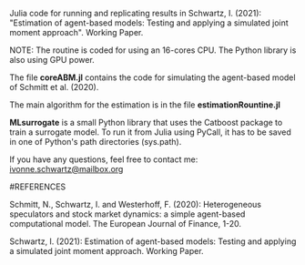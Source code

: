 Julia code for running and replicating results in Schwartz, I. (2021): "Estimation of agent-based models: Testing and applying a simulated joint moment approach". Working Paper.

NOTE: The routine is coded for using an 16-cores CPU. The Python library is also using GPU power.

The file <b>coreABM.jl</b> contains the code for simulating the agent-based model of Schmitt et al. (2020).

The main algorithm for the estimation is in the file <b>estimationRountine.jl</b>

<b>MLsurrogate</b> is a small Python library that uses the Catboost package to train a surrogate model. To run it from Julia using PyCall, it has to be saved in one of Python's path directories (sys.path).














If you have any questions, feel free to contact me: ivonne.schwartz@mailbox.org


#REFERENCES

Schmitt, N., Schwartz, I. and Westerhoff, F. (2020): Heterogeneous speculators and stock market dynamics: a simple agent-based computational model. The European Journal of Finance, 1-20.

Schwartz, I. (2021): Estimation of agent-based models: Testing and applying a simulated joint moment approach. Working Paper.
